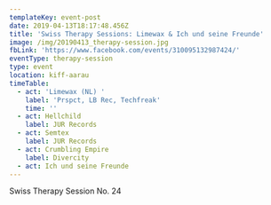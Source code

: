```yaml
---
templateKey: event-post
date: 2019-04-13T18:17:48.456Z
title: 'Swiss Therapy Sessions: Limewax & Ich und seine Freunde'
image: /img/20190413_therapy-session.jpg
fbLink: 'https://www.facebook.com/events/310095132987424/'
eventType: therapy-session
type: event
location: kiff-aarau
timeTable:
  - act: 'Limewax (NL) '
    label: 'Prspct, LB Rec, Techfreak'
    time: ''
  - act: Hellchild
    label: JUR Records
  - act: Semtex
    label: JUR Records
  - act: Crumbling Empire
    label: Divercity
  - act: Ich und seine Freunde
---
```


Swiss Therapy Session No. 24
